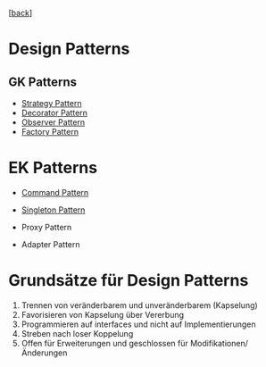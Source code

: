 [[back](../)]

# Design Patterns

## GK Patterns

* [Strategy Pattern](StrategyPattern)
* [Decorator Pattern](DecoratorPattern)
* [Observer Pattern](ObserverPattern)
* [Factory Pattern](FactoryPattern)

# EK Patterns

* [Command Pattern](CommandPattern)
* [Singleton Pattern](Singleton)

* Proxy Pattern
* Adapter Pattern


# Grundsätze für Design Patterns

1) Trennen von veränderbarem und unveränderbarem (Kapselung)
1) Favorisieren von Kapselung über Vererbung
1) Programmieren auf interfaces und nicht auf Implementierungen
1) Streben nach loser Koppelung
1) Offen für Erweiterungen und geschlossen für Modifikationen/Änderungen
